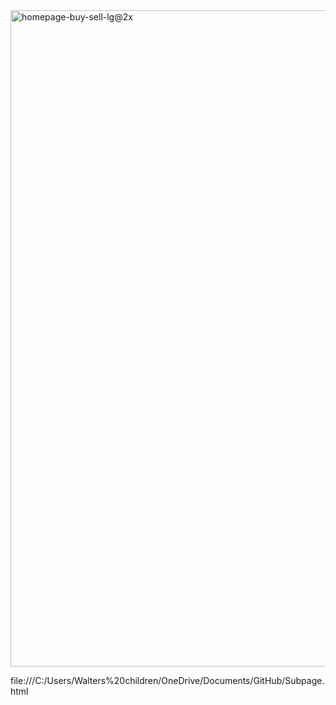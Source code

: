 <!DOCTYPE html>

<!--
**freddybobjoe/freddybobjoe** is a ✨ _special_ ✨ repository because its `README.md` (this file) appears on your GitHub profile.

Here are some ideas to get you started:

- I’m currently learning html.
- I’m looking to collaborate on see below.
- I’m looking for help with a live chat website.
-->

<img width="1050" alt="homepage-buy-sell-lg@2x" src="https://user-images.githubusercontent.com/90323987/144112794-aa9cf8e6-22c3-4977-848f-04655653558c.png">

file:///C:/Users/Walters%20children/OneDrive/Documents/GitHub/Subpage.html
